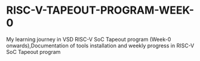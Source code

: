 # RISC-V-TAPEOUT-PROGRAM-WEEK-0
My learning journey in VSD RISC-V SoC Tapeout program (Week-0 onwards),Documentation of tools installation and weekly progress in RISC-V SoC Tapeout program
